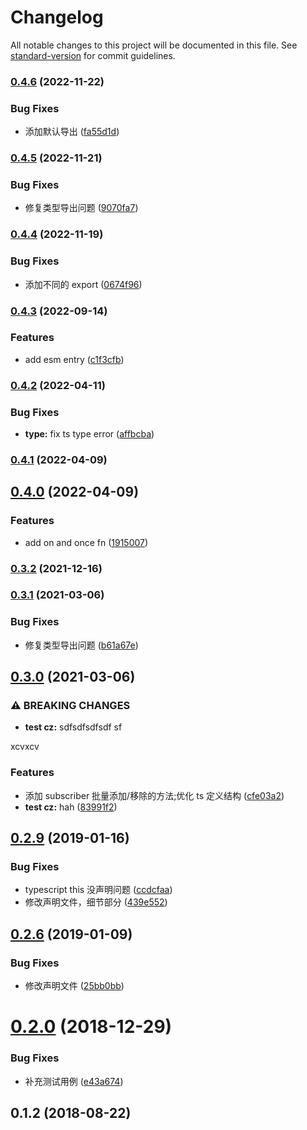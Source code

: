 # Changelog

All notable changes to this project will be documented in this file. See [standard-version](https://github.com/conventional-changelog/standard-version) for commit guidelines.

### [0.4.6](https://github.com/rni-l/eventBus/compare/v0.4.5...v0.4.6) (2022-11-22)


### Bug Fixes

* 添加默认导出 ([fa55d1d](https://github.com/rni-l/eventBus/commit/fa55d1de78c14072e2b4ee383d5aee1bf2fbbd19))

### [0.4.5](https://github.com/rni-l/eventBus/compare/v0.4.4...v0.4.5) (2022-11-21)


### Bug Fixes

* 修复类型导出问题 ([9070fa7](https://github.com/rni-l/eventBus/commit/9070fa7c262858cbcac3acc11a83707cfff5be6a))

### [0.4.4](https://github.com/rni-l/eventBus/compare/v0.4.3...v0.4.4) (2022-11-19)


### Bug Fixes

* 添加不同的 export ([0674f96](https://github.com/rni-l/eventBus/commit/0674f96f2e35658017ed7b3d33c644b35bce501e))

### [0.4.3](https://github.com/rni-l/eventBus/compare/v0.4.2...v0.4.3) (2022-09-14)


### Features

* add esm entry ([c1f3cfb](https://github.com/rni-l/eventBus/commit/c1f3cfbe1ead76a24322d463e725ffe9e3c7517e))

### [0.4.2](https://github.com/rni-l/eventBus/compare/v0.4.1...v0.4.2) (2022-04-11)


### Bug Fixes

* **type:** fix ts type error ([affbcba](https://github.com/rni-l/eventBus/commit/affbcba780c81320cf78ddbc5975451fd47d255e))

### [0.4.1](https://github.com/rni-l/eventBus/compare/v0.4.0...v0.4.1) (2022-04-09)

## [0.4.0](https://github.com/rni-l/eventBus/compare/v0.3.2...v0.4.0) (2022-04-09)


### Features

* add on and once fn ([1915007](https://github.com/rni-l/eventBus/commit/1915007cdcbe07c7cf280f326a802911a8bb2ec1))

### [0.3.2](https://github.com/rni-l/eventBus/compare/v0.3.1...v0.3.2) (2021-12-16)

### [0.3.1](https://github.com/rni-l/eventBus/compare/v0.3.0...v0.3.1) (2021-03-06)


### Bug Fixes

* 修复类型导出问题 ([b61a67e](https://github.com/rni-l/eventBus/commit/b61a67e3e6888e4a200e9b4ddff1de7c9b0b5866))

## [0.3.0](https://github.com/rni-l/eventBus/compare/v0.2.9...v0.3.0) (2021-03-06)


### ⚠ BREAKING CHANGES

* **test cz:** sdfsdfsdfsdf sf

xcvxcv

### Features

* 添加 subscriber 批量添加/移除的方法;优化 ts 定义结构 ([cfe03a2](https://github.com/rni-l/eventBus/commit/cfe03a232b5d0e6bfdbd90fd7fb18e3957ae7d27))
* **test cz:** hah ([83991f2](https://github.com/rni-l/eventBus/commit/83991f2b548bc5d45f6723c7d6518eb390e54a18))

## [0.2.9](https://github.com/rni-l/eventBus/compare/v0.2.6...v0.2.9) (2019-01-16)


### Bug Fixes

* typescript  this 没声明问题 ([ccdcfaa](https://github.com/rni-l/eventBus/commit/ccdcfaa))
* 修改声明文件，细节部分 ([439e552](https://github.com/rni-l/eventBus/commit/439e552))



## [0.2.6](https://github.com/rni-l/eventBus/compare/v0.2.0...v0.2.6) (2019-01-09)


### Bug Fixes

* 修改声明文件 ([25bb0bb](https://github.com/rni-l/eventBus/commit/25bb0bb))



# [0.2.0](https://github.com/rni-l/eventBus/compare/v0.1.2...v0.2.0) (2018-12-29)


### Bug Fixes

* 补充测试用例 ([e43a674](https://github.com/rni-l/eventBus/commit/e43a674))



## 0.1.2 (2018-08-22)
